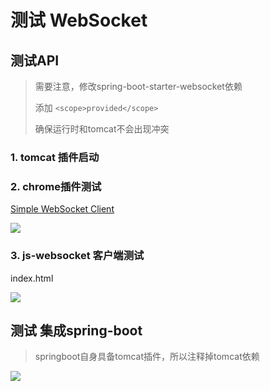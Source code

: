 # 测试 WebSocket

## 测试API

> 需要注意，修改spring-boot-starter-websocket依赖
>
>添加 `<scope>provided</scope>`
>
>确保运行时和tomcat不会出现冲突

### 1. tomcat 插件启动

### 2. chrome插件测试

[Simple WebSocket Client](https://chrome.google.com/webstore/detail/simple-websocket-client/pfdhoblngboilpfeibdedpjgfnlcodoo/related?utm_source=chrome-ntp-icon)

![](https://image.canye365.cn/img/20200528072241.png)

### 3. js-websocket 客户端测试

index.html

![](https://image.canye365.cn/img/20200528073024.png)

## 测试 集成spring-boot

>springboot自身具备tomcat插件，所以注释掉tomcat依赖

![](https://image.canye365.cn/img/20200528084943.png)
